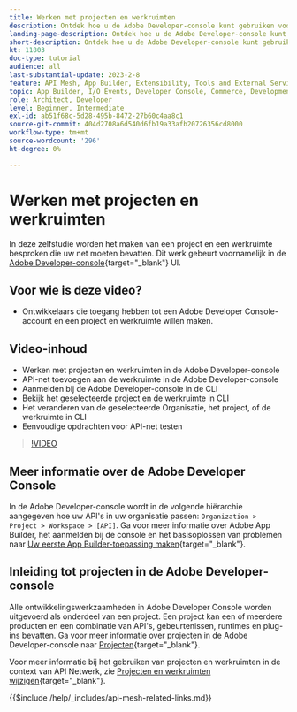 ```yaml
---
title: Werken met projecten en werkruimten
description: Ontdek hoe u de Adobe Developer-console kunt gebruiken voor projecten en werkruimten.
landing-page-description: Ontdek hoe u de Adobe Developer-console kunt gebruiken. Leer over projecten en werkruimten die met API Net moeten worden gebruikt.
short-description: Ontdek hoe u de Adobe Developer-console kunt gebruiken. Leer over projecten en werkruimten die met API Net moeten worden gebruikt.
kt: 11803
doc-type: tutorial
audience: all
last-substantial-update: 2023-2-8
feature: API Mesh, App Builder, Extensibility, Tools and External Services, Backend Development
topic: App Builder, I/O Events, Developer Console, Commerce, Development, Integrations
role: Architect, Developer
level: Beginner, Intermediate
exl-id: ab51f68c-5d28-495b-8472-27b60c4aa8c1
source-git-commit: 404d2708a6d540d6fb19a33afb20726356cd8000
workflow-type: tm+mt
source-wordcount: '296'
ht-degree: 0%

---
```


# Werken met projecten en werkruimten

In deze zelfstudie worden het maken van een project en een werkruimte besproken die uw net moeten bevatten. Dit werk gebeurt voornamelijk in de [Adobe Developer-console](https://developer.adobe.com/console){target="_blank"} UI.

## Voor wie is deze video?

* Ontwikkelaars die toegang hebben tot een Adobe Developer Console-account en een project en werkruimte willen maken.

## Video-inhoud

* Werken met projecten en werkruimten in de Adobe Developer-console
* API-net toevoegen aan de werkruimte in de Adobe Developer-console
* Aanmelden bij de Adobe Developer-console in de CLI
* Bekijk het geselecteerde project en de werkruimte in CLI
* Het veranderen van de geselecteerde Organisatie, het project, of de werkruimte in CLI
* Eenvoudige opdrachten voor API-net testen

>[!VIDEO](https://video.tv.adobe.com/v/3414123?quality=12&learn=on)

## Meer informatie over de Adobe Developer Console

In de Adobe Developer-console wordt in de volgende hiërarchie aangegeven hoe uw API&#39;s in uw organisatie passen: `Organization > Project > Workspace > [API]`. Ga voor meer informatie over Adobe App Builder, het aanmelden bij de console en het basisoplossen van problemen naar [Uw eerste App Builder-toepassing maken](https://developer.adobe.com/app-builder/docs/getting_started/first_app/){target="_blank"}.

## Inleiding tot projecten in de Adobe Developer-console

Alle ontwikkelingswerkzaamheden in Adobe Developer Console worden uitgevoerd als onderdeel van een project. Een project kan een of meerdere producten en een combinatie van API&#39;s, gebeurtenissen, runtimes en plug-ins bevatten. Ga voor meer informatie over projecten in de Adobe Developer-console naar [Projecten](https://developer.adobe.com/developer-console/docs/guides/projects/){target="_blank"}.

Voor meer informatie bij het gebruiken van projecten en werkruimten in de context van API Netwerk, zie [Projecten en werkruimten wijzigen](https://developer.adobe.com/graphql-mesh-gateway/gateway/create-mesh/#modify-projects-and-workspaces){target="_blank"}.

{{$include /help/_includes/api-mesh-related-links.md}}

